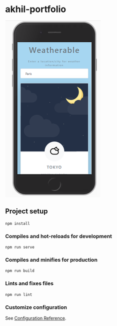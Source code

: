 # akhil-portfolio
![alt text](https://github.com/Akhilkmr78/Weatherable/blob/master/weatherable-mobile-view.png?raw=true)
## Project setup
```
npm install
```

### Compiles and hot-reloads for development
```
npm run serve
```

### Compiles and minifies for production
```
npm run build
```

### Lints and fixes files
```
npm run lint
```

### Customize configuration
See [Configuration Reference](https://cli.vuejs.org/config/).
